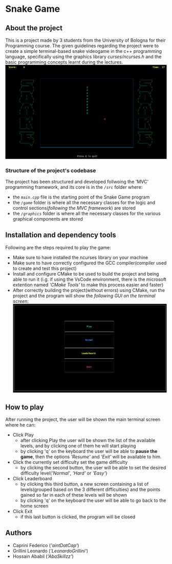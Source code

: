 # Snake Game

## About the project
This is a project made by 3 students from the University of Bologna for their Programming course.
The given guidelines regarding the project were to create a simple terminal-based snake videogame in the c++ programming language, specifically using the graphics library *curses/ncurses.h* and the basic programming concepts learnt during the lectures.
![Image](./readme-media/game.png)

### Structure of the project's codebase
The project has been structured and developed follwoing the 'MVC' programming framework, and 
its core is in the *`/src`* folder where:
- the *`main.cpp`* file is the starting point of the Snake Game program
- the *`/game`* folder is where all the necessary classes for the logic and control sections(*following the MVC framework*) are stored
- the *`/graphics`* folder is where all the necessary classes for the various graphical components are stored 

## Installation and dependency tools
Following are the steps required to play the game:
* Make sure to have installed the ncurses library on your machine
* Make sure to have correctly configured the GCC compiler(compiler used to create and test this project)
* Install and configure CMake to be used to build the project and being able to run it (i.g. if using the VsCode environment, there is the microsoft extention named *'CMake Tools'* to make this process easier and faster)
* After correctly building the project(without errors) using CMake, run the project and the program will show the *following GUI on the terminal screen*:
    ![Image](./readme-media/home.png)

## How to play
After running the project, the user will be shown the main terminal screen where he can:
* Click Play 
    * after clicking Play the user will be shown the list of the available levels, and by clicking one of them he will start playing 
    * by clicking 'q' on the keyboard the user will be able to **pause the game**, then the options *'Resume'* and *'Exit'* will be available to him.
* Click the currently set difficulty set the game difficulty     
    * by clicking the second button, the user will be able to set the desired difficulty level(*'Normal'*, *'Hard'* or *'Easy'*)
* Click Leaderboard
    * by clicking this third button, a new screen containing a list of levels(grouped based on the 3 different difficulties) and the points gained so far in each of these levels will be shown
    * by clicking 'q' on the keyboard the user will be able to go back to the home screen
* Click Exit
    * if this last button is clicked, the program will be closed
    
## Authors 
* Caprini Federico (*'aintDatCap'*)
* Grillini Leonardo (*'LeonardoGrillini'*)
* Hossain Ababil (*'AbaSkillzz'*)

